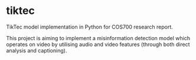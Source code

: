 # tiktec
TikTec model implementation in Python for COS700 research report.

This project is aiming to implement a misinformation detection model which operates on video by utilising audio and video features (through both direct analysis and captioning).
